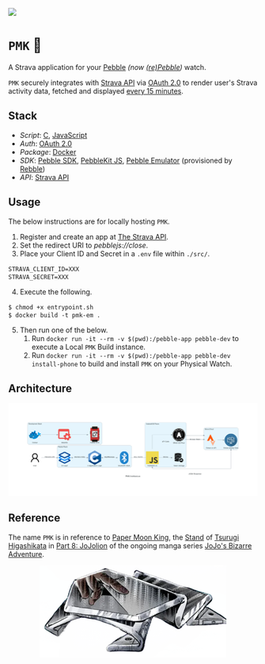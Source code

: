 [![](https://img.shields.io/badge/pmk_1.0.0-passing-green)](https://github.com/gongahkia/pmk/releases/tag/1.0.0) 

# `PMK` 🦢

A Strava application for your [Pebble](https://en.wikipedia.org/wiki/Pebble_(watch)) *(now [(re)Pebble](https://repebble.com/))* watch.

`PMK` securely integrates with [Strava API](https://developers.strava.com/) via [OAuth 2.0](https://oauth.net/2/) to render user's Strava activity data, fetched and displayed [every 15 minutes](https://developers.strava.com/docs/rate-limits/).

## Stack

* *Script*: [C](https://www.learn-c.org/), [JavaScript](https://developer.mozilla.org/en-US/docs/Web/JavaScript)
* *Auth*: [OAuth 2.0](https://oauth.net/2/)
* *Package*: [Docker](https://www.docker.com/)
* *SDK*: [Pebble SDK](https://developer.rebble.io/developer.pebble.com/sdk/index.html), [PebbleKit JS](https://developer.rebble.io/developer.pebble.com/guides/communication/using-pebblekit-js/index.html), [Pebble Emulator](https://developer.rebble.io/developer.pebble.com/blog/2015/01/30/Development-Of-The-Pebble-Emulator/index.html) (provisioned by [Rebble](https://rebble.io/))
* *API*: [Strava API](https://developers.strava.com/)

## Usage

The below instructions are for locally hosting `PMK`.

1. Register and create an app at [The Strava API](https://developers.strava.com/).
2. Set the redirect URI to *pebblejs://close*.
3. Place your Client ID and Secret in a `.env` file within `./src/`.

```env
STRAVA_CLIENT_ID=XXX
STRAVA_SECRET=XXX
```

4. Execute the following.

```console
$ chmod +x entrypoint.sh
$ docker build -t pmk-em .
```

5. Then run one of the below.
    1. Run ```docker run -it --rm -v $(pwd):/pebble-app pebble-dev``` to execute a Local `PMK` Build instance.
    2. Run ```docker run -it --rm -v $(pwd):/pebble-app pebble-dev install-phone``` to build and install `PMK` on your Physical Watch.

## Architecture

![](./asset/reference/architecture.png)

## Reference

The name `PMK` is in reference to [Paper Moon King](https://jojo.fandom.com/wiki/Paper_Moon_King), the [Stand](https://jojo.fandom.com/wiki/Stand) of [Tsurugi Higashikata](https://jojo.fandom.com/wiki/Tsurugi_Higashikata) in [Part 8: JoJolion](https://jojo.fandom.com/wiki/JoJolion) of the ongoing manga series [JoJo's Bizarre Adventure](https://jojowiki.com/JoJo_Wiki).

<div align="center">
    <img src="./asset/logo/paper_moon_king.webp" width="75%">
</div>
